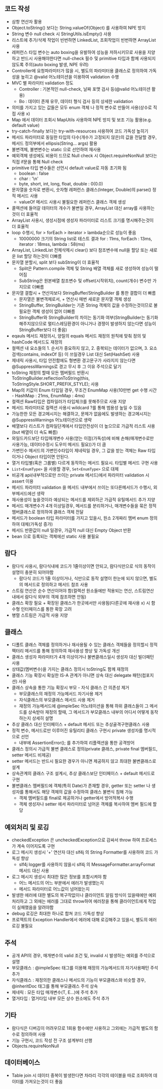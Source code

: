 ## 코드 작성
* 삼항 연산자 활용
* Object.toString() 보다는 String.valueOf(Object) 를 사용하여 NPE 방지
* String 변수 null check 시 StringUtils.isEmpty() 사용
* 리스트에 추가/삭제 작업이 빈번하면 LinkedList, 조회작업이 빈번하면 ArrayList 사용
* 레퍼런스 타입 변수는 auto boxing을 유발하여 성능을 저하시키므로 사용을 지양하고 반드시 사용해야한다면 null-check 필수 및 primitive 타입과 함께 사용되지 않도록 주의(auto boxing 발생, NPE 우려)
* Controller에 요청파라미터가 많을 시, 별도의 파라미터용 클래스로 정의하여 가독성을 높히고 @valid 어노테이션을 이용하여 validation 수행
* MVC 별 파라미터 validation 정도
    * Controller : 기본적인 null-check, 날짜 포맷 검사 등(@valid 어노테이션 활용)
    * Bo : 데이터 존재 유무, 데이터 형식 검사 등의 상세한 validation
* 의미를 가지고 있는 값들은 모두 enum 객체 나 정적 변수로 만들어 사용(상수로 직접 사용 x)
* Map 에서 데이터 조회시 MapUtils 사용하여 NPE 방지 및 보조 기능 활용(e.g. default value)
* try-catch-finally 보다는 try-with-resources 사용하여 코드 가독성 높히기
* 메서드 파라미터로 동일한 타입의 다수(개수가 고정되지 않은)의 값을 전달할 경우, 메서드 정의부에서 ellipsis(String... args) 활용
* 불변객체, 불변변수는 static 으로 선언하여 재사용
* 예외객체 생성에도 비용이 드므로 Null check 시 Object.requireNonNull 보다는 직접 if문을 통해 Null check
* primitive 타입 변수들은 선언시 default value로 자동 초기화 됨
	* boolean : false
	* char : '\n'
	* byte, short, int, long, float, double : 0(0.0)
* 문자열을 숫자로 변환시, 숫자형 레퍼런스 클래스(Integer, Double)의 parse() 정적 메서드 사용
	* valueOf 메서드 사용시 불필요한 레퍼런스 클래스 객체 생성
* 콜렉션에 들어갈 데이터의 개수가 불변일 경우, ArrayList 대신 array를 사용하는것이 더 효율적
* ArrayList 사용시, 생성시점에 생성자 파라미터로 리스트 크기를 명시해주는것이 더 효율적
* loop 수행시, for > forEach > iterator > lambda순으로 성능이 좋음
	* 10000000 크기의 String list로 테스트 결과 for : 11ms, forEach : 13ms, iterator : 18mss, lambda : 58(ms)
* ArrayList, LinkedList 전체삭제시 clear() 보다 참조변수에 null을 할당 또는 새로운 list 할당 하는것이 더빠름
* 문자열 분할시, split 보다 subString이 더 효율적
	* Split은 Pattern.compile 객체 및 String 배열 객체를 새로 생성하여 성능이 떨어짐
	* SubString은 원본배열 참조변수 및 offset(시작위치), count(개수) 변수만 가지므로 더빠름
* 문자열 결합시 + 연산자보다 StringBuffer/StringBuilder 를 통한 결합이 더 빠름
	* 문자열은 불변객체로서, + 연산시 매번 새로운 문자열 객체 생성
	* StringBuffer, StringBuilder는 기존 String 객체의 값을 수정하는것이므로 불필요한 객체 생성이 없어 더빠름
	* StringBuffer와 StringBuilder의 차이는 동기화 여부(StringBuilder는 동기화해주지않으므로 멀티스레딩환경이 아니거나 경쟁이 발생하지 않는다면 성능이 StringBuffer보다 더 좋음)
* eqauls 메서드 재정의시, 양질의 equals 메서드 재정의 원칙에 맞춰 정의 및 hashCode 메서드도 재정의
* 컬렉션 내 요소들의 1. 순서가 중요하지 않고, 2. 중복되는 데이터가 없으며, 3. 요소 검색(contains, indexOf 등) 이 쓰일경우 List 대신 Set(HashSet) 사용
* 제네릭 사용시, 타입 안전함에도 형변환 경고문구가 사라지지 않는다면 @SuppressWarnings로 경고 무시 후 그 이유 주석으로 달기 
* toString 재정의 할때 모든 멤버필드 반환시 ToStringBuilder.reflectionToString(this, ToStringStyle.SHORT_PREFIX_STYLE); 사용
* Map의 키값이 Enum 타입일 경우, 무조건 EnumMap 사용(10만번 get 수행 시간 - HashMap : 21ms, EnumMap : 4ms)
* 컬렉션 Raw타입은 컴파일러가 타입체크를 못해주므로 사용 지양
* 메서드 파라미터로 컬렉션 사용시 wildcard ?를 통해 범용성 높일 수 있음
* 가능한한 모든 경고메시지는 해결하고, 문제가 없음에도 발생하는 경고메시지는 @SuppressWarnings 어노테이션으로 생략
* 배열보다 리스트가 컴파일단계에서 타입안전성이 더 높으므로 가급적 리스트 사용(but 배열이 더 속도 빠름)
* 와일드카드보단 타입매개변수 사용(얻는 이점(가독성)에 비해 손해(매개변수로만 사용가능, 데이터수정시 도우미 메서드 필요))가 더 큼
* 가변인수 메서드의 가변인수타입이 제네릭일 경우, 그 값을 받는 객체는 Raw 타입이거나 Object 타입이면 안된다.
* 열거 타입별(혹은 그룹별) 다르게 동작하는 메서드 필요시. 타입별 메서드 구현 사용
* ```List<EnumType>``` 을 사용할 경우, ```Set<EnumType>``` 으로 대체
* 비공개 api(내부적으로만 쓰이는 private 메서드)에서 파라미터 validation 시 assert 이용
* 메서드 파라미터 validation 을 메서드 내부에서 쓰이는 또다른메서드가 수행시, 외부메서드에선 생략
* 재사용성이 높을것이라 예상되는 메서드를 제외하곤 가급적 유틸메서드 추가 지양
* 메서드 매개변수가 4개 이상일경우, 메서드를 분리하거나, 매개변수들을 묶은 정적 멤버클래스로 정의하여 클래스 객체 전달
* 메서드가 boolean 타입 파라미터를 가지고 있을시, 원소 2개짜리 멤버 enum 정의하여 대체(가독성 증가)
* 메서드 반환값이 null 일경우, 가급적 null 대신 Empty Object 반환
* bean 으로 등록되는 객체에선 static 사용 불필요

## 람다
* 람다식 사용시, 람다식내에 코드가 1줄이상이면 안되고, 람다식만으로 식의 동작이 설명이 충분히 되어야함
	* 람다식 코드가 1줄 이상이거나, 식만으로 동작 설명이 한눈에 되지 않으면, 별도의 메서드로 정의하고 메서드 참조 사용
* 스트림 연산은 순수 연산이어야 함(컬렉션 원소들에만 적용되는 연산, 스트림연산 내에서 람다식 외부의 객체 참조하면 안됨)
* 클래스 확장 필요 + 확장된 클래스가 한곳에서만 사용됨(다른곳에 재사용 x) 시 함수형 인터페이스를 통한 확장 고려
* 병렬 스트림은 가급적 사용 지양

## 클래스
* 디폴트 클래스 객체를 정의하거나 재사용될 수 있는 클래스 객체들을 정의할시 정적 팩터리 메서드를 통해 정의하여 재사용성 향상 및 가독성 개선
* 클래스 생성자 파라미터가 4개 이상이거나 불변클래스일시 생성자 대신 빌더패턴 사용
* 상태값(멤버변수)을 가지는 클래스 정의시 toString도 함께 재정의
* 클래스 기능 확장시 확실한 IS-A 관계가 아니면 상속 대신 delegate 패턴(컴포지션) 사용
* 클래스 상속을 통한 기능 확장시 부모 - 자식 클래스 간 의존성 제거
    * 부모클래스의 재정의 가능메서드 자기사용 제거
    * 자식클래스의 부모클래스 메서드 사용 제거
    * 재정의 가능메서드에 @impleSec 어노테이션을 통해 하위 클래스들이 그 메서드를 상속받아 재정의 할때, 그 메서드가 부모클래스 내부의 어디서 어떻게 동작하는지 상세히 설명
* 추상 클래스 대신 인터페이스 + default 메서드 또는 추상골격구현클래스 사용
* 정적 변수, 메서드로만 이루어진 유틸리티 클래스 구현시 private 생성자를 명시적으로 선언
	* 내부에 AssertionError(); 를 추가하여 리플렉션을 통한 공격방어
* 클래스 정의시 가급적 불변 클래스로 정의(private 클래스, private final 멤버필드, setter 메서드 비제공)
* setter 메서드는 반드시 필요한 경우가 아니면 제공하지 않고 최대한 불변클래스로 설계
* 상속관계의 클래스 구조 설계시, 추상 클래스보단 인터페이스 + default 메서드로 구현
* 불변클래스 멤버필드에 객체(특히 Date)가 존재할 경우, getter 또는 setter 나 생성자를 통해서도 해당 객체의 값을 수정하여 클래스 불변식 침해 가능
	* 객체 멤버필드를 final로 제공하거나 getter에서 방어적복사 수행
	* 객체 생성자나 setter 에서 파라미터로 넘어온 객체를 복사하여 멤버 필드에 할당

## 예외처리 및 로깅
* checkedException 은 uncheckedException으로 감싸서 throw 하여 프로세스가 계속 이어지도록 구현
* 로그 메시지 생성시 '+' 연산자 대신 slf4j 의 String Formatter를 사용하여 코드 가독성 향상
    * slf4j logger를 사용하지 않을시 slf4j 의 MessageFormatter.arrayFormat 메서드 대신 사용
* 로그 메시지 생성시 최대한 많은 정보를 포함시켜야 함
    * 어느 메서드의 어느 부분에서 에러가 발생했는지
    * 메서드 파라미터로 어느값이 넘어왔는지
* 발생한 에러에 대한 별도의 복구작없이나 클라이언트 알림 방식이 있을때에만 예외처리하고 그 외에는 에러를 그대로 throw하여 에러창을 통해 클라이언트에게 작업이 실패했음을 알려야함
* debug 로깅은 최대한 하나로 합쳐 코드 가독성 향상
* 프로젝트의 Exception Handler에서 에러에 대해 로깅해주고 있을시, 별도의 에러로깅 불필요

## 주석
* 공개 API의 경우, 매개변수의 valid 조건 및, invalid 시 발생하는 예외를 주석으로 설명
* 부모클래스 : @impleSpec 태그를 이용해 재정의 가능메서드의 자기사용패턴 주석 추가
* 자식클래스 : 재정의한 클래스나 메서드의 기능이 부모클래스와 비슷할 경우, @inheritDoc 태그를 통해 부모클래스 주석 상속
* 제네릭 : 모든 타입 매개변수(T, E...)에 주석 추가
* 열거타입 : 열거타입 내부 모든 상수 원소에도 주석 추가

## 기타
* 람다식은 디버깅이 어려우므로 1회용 함수에만 사용하고 그외에는 가급적 별도의 함수로 정의하여 사용
* 기능 구현시, 코드 작성 전 구조 설계부터 선행
* Objects.requireNonNull

## 데이터베이스
* Table join 시 데이터 중복이 발생한다면 차라리 각각의 테이블을 따로 조회하여 데이터를 가져오는것이 더 좋음